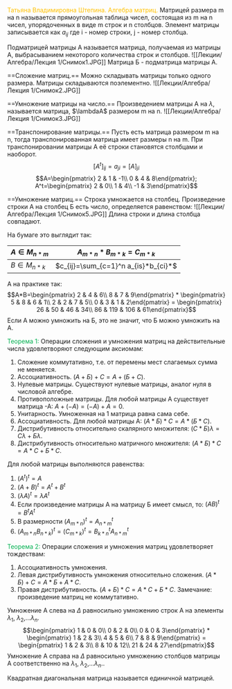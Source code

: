 <span style="color:rgb(255, 192, 0)">Татьяна Владимировна Штепина.</span>
<span style="color:rgb(255, 192, 0)">Алгебра матриц.</span>
Матрицей размера m на n называется прямоугольная таблица чисел, состоящая из m на n чисел, упорядоченных в виде m строк и n столбцов.
Элемент матрицы записывается как $a_{ij}$
где i - номер строки,
j - номер столбца.

Подматрицей матрицы А называется матрица, получаемая из матрицы А, выбрасыванием некоторого количества строк и столбцов.
![[Лекции/Алгебра/Лекция 1/Снимок1.JPG]]
Матрица Б - подматрица матрицы А.

==Сложение матриц.==
Можно складывать матрицы только одного размера. Матрицы складываются поэлементно.
![[Лекции/Алгебра/Лекция 1/Снимок2.JPG]]

==Умножение матрицы на число.==
Произведением матрицы А на $\lambda$, называется матрица, $\lambdaА$ размером m на n.
![[Лекции/Алгебра/Лекция 1/Снимок3.JPG]]

==Транспонирование матрицы.==
Пусть есть матрица размером m на n, тогда транспонированная матрица имеет размеры n на m. При транспонировании матрицы А её строки становятся столбцами и наоборот. 
$$[A^t]_{ij}=a_{ji}=[A]_{ji}$$
$$A=\begin{pmatrix} 2 & 1 & -1\\ 0 & 4 & 8\end{pmatrix}; A^t=\begin{pmatrix} 2 & 0\\ 1 & 4\\ -1 & 3\end{pmatrix}$$

==Умножение матриц.==
Cтрока умножается на столбец.
Произведение строки А на столбец Б есть число, определяется равенством:
![[Лекции/Алгебра/Лекция 1/Снимок5.JPG]]
Длина строки и длина столбца совпадают.

На бумаге это выглядит так:

| $A\in M_{n*m}$ | $A_{m*n}*B_{m*k}=C_{m*k}$ |
| -------------- | ------------------------- |
$B\in M_{n*k}$ | $c_{ij}=\sum_{c=1}^n a_{is}*b_{ci}*$ 

А на практике так:
$$A*B=\begin{pmatrix} 2 & 4 & 6\\ 8 & 7 & 9\end{pmatrix} * \begin{pmatrix} 5 & 8 & 6 & 1\\ 2 & 2 & 7 & 5\\ 0 & 3 & 1 & 2\end{pmatrix} = \begin{pmatrix} 26 & 50 & 46 & 34\\ 86 & 119 & 106 & 61\end{pmatrix}$$
Если А можно умножить на Б, это не значит, что Б можно умножить на А.

<span style="color:rgb(0, 176, 80)">Теорема 1:</span>
Операции сложения и умножения матриц на действительные числа удовлетворяют следующим аксиомам:
1. Сложение коммутативно, т.е. от перемены мест слагаемых сумма не меняется.
2. Ассоциативность. $(А+Б)+С = А+(Б+С)$.
3. Нулевые матрицы. Существуют нулевые матрицы, аналог нуля в числовой алгебре.
4. Противоположные матрицы. Для любой матрицы А существует матрица -А: $А+(-А) = (-А)+А = 0$.
5. Унитарность. Умноженная на 1 матрица равна сама себе.
6. Ассоциативность. Для любой матрицы А:  $(А*Б)*С = А*(Б*С)$.
7. Дистрибутивность относительно скалярного множителя:  $(С*Б)\lambda = С\lambda+Б\lambda$.
8. Дистрибутивность относительно матричного множителя:  $(А*Б)*С = А*С+Б*С$.

Для любой матрицы выполняются равенства:
1. $(A^t)^t=A$
2. $(A+B)^t=A^t+B^t$
3. $(\lambda A)^t=\lambda A^t$
4. Если произведение матрицы А на матрицу Б имеет смысл, то: $(AB)^t=B^tA^t$
5. В размерности $(A_{m*n})^t=A^t_{n*m}$ 
6. $(A_{m*n}B_{n*k})^t =(C_{m*k})^t=B^t_{k*n}A^t_{n*m}$  

<span style="color:rgb(0, 176, 80)">Теорема 2:</span>
Операции сложения и умножения матриц удовлетворяет тождествам:
1. Ассоциативность умножения.
2. Левая дистрибутивность умножения относительно сложения. $(А*Б)+С = А*Б + А*С$.
3. Правая дистрибутивность. $(А+Б)*С = А*С+Б*С$.
Замечание: произведение матриц не коммутативно.

Умножение А слева на $\Delta$ равносильно умножению строк А на элементы $\lambda_1$, $\lambda_2$,...$\lambda_n$.
$$\begin{pmatrix} 1 & 0 & 0\\ 0 & 2 & 0\\ 0 & 0 & 3\end{pmatrix} * \begin{pmatrix} 1 & 2 & 3\\ 4 & 5 & 6\\ 7 & 8 & 9\end{pmatrix} = \begin{pmatrix} 1 & 2 & 3\\ 8 & 10 & 12\\ 21 & 24 & 27\end{pmatrix}$$
Умножение А справа на $\Delta$ равносильно умножению столбцов матрицы А соответственно на $\lambda_1$, $\lambda_2$,...$\lambda_n$..

Квадратная диагональная матрица называется единичной матрицей.

